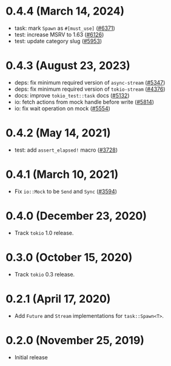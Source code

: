 # 0.4.4 (March 14, 2024)

- task: mark `Spawn` as `#[must_use]` ([#6371])
- test: increase MSRV to 1.63 ([#6126])
- test: update category slug ([#5953])

[#5953]: https://github.com/tokio-rs/tokio/pull/5953
[#6126]: https://github.com/tokio-rs/tokio/pull/6126
[#6371]: https://github.com/tokio-rs/tokio/pull/6371

# 0.4.3 (August 23, 2023)

- deps: fix minimum required version of `async-stream` ([#5347])
- deps: fix minimum required version of `tokio-stream` ([#4376])
- docs: improve `tokio_test::task` docs ([#5132])
- io: fetch actions from mock handle before write ([#5814])
- io: fix wait operation on mock ([#5554])

[#4376]: https://github.com/tokio-rs/tokio/pull/4376
[#5132]: https://github.com/tokio-rs/tokio/pull/5132
[#5347]: https://github.com/tokio-rs/tokio/pull/5347
[#5554]: https://github.com/tokio-rs/tokio/pull/5554
[#5814]: https://github.com/tokio-rs/tokio/pull/5814

# 0.4.2 (May 14, 2021)

- test: add `assert_elapsed!` macro ([#3728])

[#3728]: https://github.com/tokio-rs/tokio/pull/3728

# 0.4.1 (March 10, 2021)

- Fix `io::Mock` to be `Send` and `Sync` ([#3594])

[#3594]: https://github.com/tokio-rs/tokio/pull/3594

# 0.4.0 (December 23, 2020)

- Track `tokio` 1.0 release.

# 0.3.0 (October 15, 2020)

- Track `tokio` 0.3 release.

# 0.2.1 (April 17, 2020)

- Add `Future` and `Stream` implementations for `task::Spawn<T>`.

# 0.2.0 (November 25, 2019)

- Initial release
